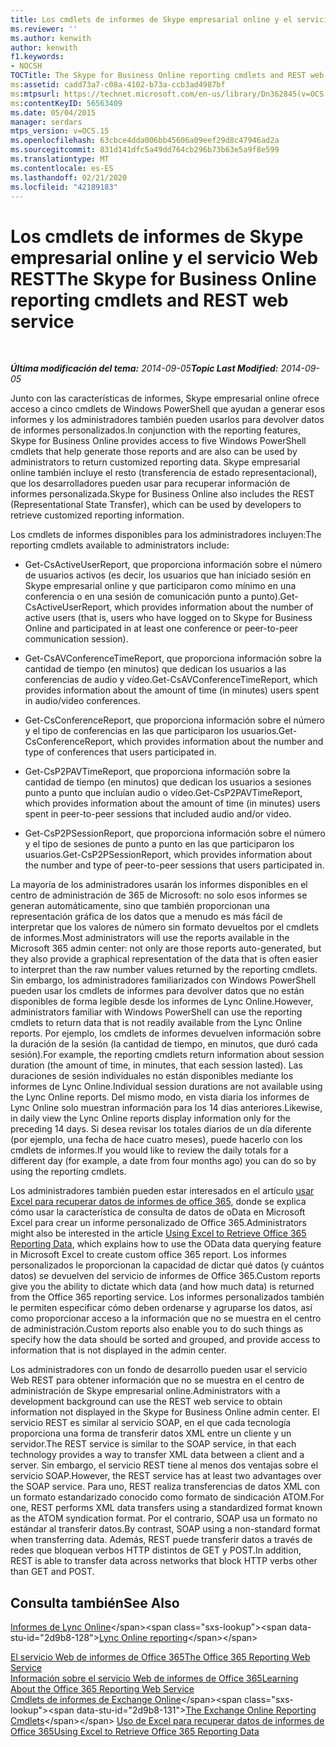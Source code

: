 ```yaml
---
title: Los cmdlets de informes de Skype empresarial online y el servicio Web REST
ms.reviewer: ''
ms.author: kenwith
author: kenwith
f1.keywords:
- NOCSH
TOCTitle: The Skype for Business Online reporting cmdlets and REST web service
ms:assetid: cadd73a7-c08a-4102-b73a-ccb3ad4987bf
ms:mtpsurl: https://technet.microsoft.com/en-us/library/Dn362845(v=OCS.15)
ms:contentKeyID: 56563409
ms.date: 05/04/2015
manager: serdars
mtps_version: v=OCS.15
ms.openlocfilehash: 63cbce4dda006bb45606a09eef29d8c47946ad2a
ms.sourcegitcommit: 831d141dfc5a49dd764cb296b73b63e5a9f8e599
ms.translationtype: MT
ms.contentlocale: es-ES
ms.lasthandoff: 02/21/2020
ms.locfileid: "42189183"
---
```

<div data-xmlns="http://www.w3.org/1999/xhtml">

<div class="topic" data-xmlns="http://www.w3.org/1999/xhtml" data-msxsl="urn:schemas-microsoft-com:xslt" data-cs="https://msdn.microsoft.com/">

<div data-asp="https://msdn2.microsoft.com/asp">

# <a name="the-skype-for-business-online-reporting-cmdlets-and-rest-web-service"></a><span data-ttu-id="2d9b8-102">Los cmdlets de informes de Skype empresarial online y el servicio Web REST</span><span class="sxs-lookup"><span data-stu-id="2d9b8-102">The Skype for Business Online reporting cmdlets and REST web service</span></span>

</div>

<div id="mainSection">

<div id="mainBody">

<span> </span>

<span data-ttu-id="2d9b8-103">_**Última modificación del tema:** 2014-09-05_</span><span class="sxs-lookup"><span data-stu-id="2d9b8-103">_**Topic Last Modified:** 2014-09-05_</span></span>

<span data-ttu-id="2d9b8-104">Junto con las características de informes, Skype empresarial online ofrece acceso a cinco cmdlets de Windows PowerShell que ayudan a generar esos informes y los administradores también pueden usarlos para devolver datos de informes personalizados.</span><span class="sxs-lookup"><span data-stu-id="2d9b8-104">In conjunction with the reporting features, Skype for Business Online provides access to five Windows PowerShell cmdlets that help generate those reports and are also can be used by administrators to return customized reporting data.</span></span> <span data-ttu-id="2d9b8-105">Skype empresarial online también incluye el resto (transferencia de estado representacional), que los desarrolladores pueden usar para recuperar información de informes personalizada.</span><span class="sxs-lookup"><span data-stu-id="2d9b8-105">Skype for Business Online also includes the REST (Representational State Transfer), which can be used by developers to retrieve customized reporting information.</span></span>

<span data-ttu-id="2d9b8-106">Los cmdlets de informes disponibles para los administradores incluyen:</span><span class="sxs-lookup"><span data-stu-id="2d9b8-106">The reporting cmdlets available to administrators include:</span></span>

  - <span data-ttu-id="2d9b8-107">Get-CsActiveUserReport, que proporciona información sobre el número de usuarios activos (es decir, los usuarios que han iniciado sesión en Skype empresarial online y que participaron como mínimo en una conferencia o en una sesión de comunicación punto a punto).</span><span class="sxs-lookup"><span data-stu-id="2d9b8-107">Get-CsActiveUserReport, which provides information about the number of active users (that is, users who have logged on to Skype for Business Online and participated in at least one conference or peer-to-peer communication session).</span></span>

  - <span data-ttu-id="2d9b8-108">Get-CsAVConferenceTimeReport, que proporciona información sobre la cantidad de tiempo (en minutos) que dedican los usuarios a las conferencias de audio y vídeo.</span><span class="sxs-lookup"><span data-stu-id="2d9b8-108">Get-CsAVConferenceTimeReport, which provides information about the amount of time (in minutes) users spent in audio/video conferences.</span></span>

  - <span data-ttu-id="2d9b8-109">Get-CsConferenceReport, que proporciona información sobre el número y el tipo de conferencias en las que participaron los usuarios.</span><span class="sxs-lookup"><span data-stu-id="2d9b8-109">Get-CsConferenceReport, which provides information about the number and type of conferences that users participated in.</span></span>

  - <span data-ttu-id="2d9b8-110">Get-CsP2PAVTimeReport, que proporciona información sobre la cantidad de tiempo (en minutos) que dedican los usuarios a sesiones punto a punto que incluían audio o vídeo.</span><span class="sxs-lookup"><span data-stu-id="2d9b8-110">Get-CsP2PAVTimeReport, which provides information about the amount of time (in minutes) users spent in peer-to-peer sessions that included audio and/or video.</span></span>

  - <span data-ttu-id="2d9b8-111">Get-CsP2PSessionReport, que proporciona información sobre el número y el tipo de sesiones de punto a punto en las que participaron los usuarios.</span><span class="sxs-lookup"><span data-stu-id="2d9b8-111">Get-CsP2PSessionReport, which provides information about the number and type of peer-to-peer sessions that users participated in.</span></span>

<span data-ttu-id="2d9b8-112">La mayoría de los administradores usarán los informes disponibles en el centro de administración de 365 de Microsoft: no solo esos informes se generan automáticamente, sino que también proporcionan una representación gráfica de los datos que a menudo es más fácil de interpretar que los valores de número sin formato devueltos por el cmdlets de informes.</span><span class="sxs-lookup"><span data-stu-id="2d9b8-112">Most administrators will use the reports available in the Microsoft 365 admin center: not only are those reports auto-generated, but they also provide a graphical representation of the data that is often easier to interpret than the raw number values returned by the reporting cmdlets.</span></span> <span data-ttu-id="2d9b8-113">Sin embargo, los administradores familiarizados con Windows PowerShell pueden usar los cmdlets de informes para devolver datos que no están disponibles de forma legible desde los informes de Lync Online.</span><span class="sxs-lookup"><span data-stu-id="2d9b8-113">However, administrators familiar with Windows PowerShell can use the reporting cmdlets to return data that is not readily available from the Lync Online reports.</span></span> <span data-ttu-id="2d9b8-114">Por ejemplo, los cmdlets de informes devuelven información sobre la duración de la sesión (la cantidad de tiempo, en minutos, que duró cada sesión).</span><span class="sxs-lookup"><span data-stu-id="2d9b8-114">For example, the reporting cmdlets return information about session duration (the amount of time, in minutes, that each session lasted).</span></span> <span data-ttu-id="2d9b8-115">Las duraciones de sesión individuales no están disponibles mediante los informes de Lync Online.</span><span class="sxs-lookup"><span data-stu-id="2d9b8-115">Individual session durations are not available using the Lync Online reports.</span></span> <span data-ttu-id="2d9b8-116">Del mismo modo, en vista diaria los informes de Lync Online solo muestran información para los 14 días anteriores.</span><span class="sxs-lookup"><span data-stu-id="2d9b8-116">Likewise, in daily view the Lync Online reports display information only for the preceding 14 days.</span></span> <span data-ttu-id="2d9b8-117">Si desea revisar los totales diarios de un día diferente (por ejemplo, una fecha de hace cuatro meses), puede hacerlo con los cmdlets de informes.</span><span class="sxs-lookup"><span data-stu-id="2d9b8-117">If you would like to review the daily totals for a different day (for example, a date from four months ago) you can do so by using the reporting cmdlets.</span></span>

<span data-ttu-id="2d9b8-118">Los administradores también pueden estar interesados en el artículo [usar Excel para recuperar datos de informes de office 365](https://msdn.microsoft.com/library/dn781442.aspx), donde se explica cómo usar la característica de consulta de datos de oData en Microsoft Excel para crear un informe personalizado de Office 365.</span><span class="sxs-lookup"><span data-stu-id="2d9b8-118">Administrators might also be interested in the article [Using Excel to Retrieve Office 365 Reporting Data](https://msdn.microsoft.com/library/dn781442.aspx), which explains how to use the OData data querying feature in Microsoft Excel to create custom office 365 report.</span></span> <span data-ttu-id="2d9b8-119">Los informes personalizados le proporcionan la capacidad de dictar qué datos (y cuántos datos) se devuelven del servicio de informes de Office 365.</span><span class="sxs-lookup"><span data-stu-id="2d9b8-119">Custom reports give you the ability to dictate which data (and how much data) is returned from the Office 365 reporting service.</span></span> <span data-ttu-id="2d9b8-120">Los informes personalizados también le permiten especificar cómo deben ordenarse y agruparse los datos, así como proporcionar acceso a la información que no se muestra en el centro de administración.</span><span class="sxs-lookup"><span data-stu-id="2d9b8-120">Custom reports also enable you to do such things as specify how the data should be sorted and grouped, and provide access to information that is not displayed in the admin center.</span></span>

<span data-ttu-id="2d9b8-121">Los administradores con un fondo de desarrollo pueden usar el servicio Web REST para obtener información que no se muestra en el centro de administración de Skype empresarial online.</span><span class="sxs-lookup"><span data-stu-id="2d9b8-121">Administrators with a development background can use the REST web service to obtain information not displayed in the Skype for Business Online admin center.</span></span> <span data-ttu-id="2d9b8-122">El servicio REST es similar al servicio SOAP, en el que cada tecnología proporciona una forma de transferir datos XML entre un cliente y un servidor.</span><span class="sxs-lookup"><span data-stu-id="2d9b8-122">The REST service is similar to the SOAP service, in that each technology provides a way to transfer XML data between a client and a server.</span></span> <span data-ttu-id="2d9b8-123">Sin embargo, el servicio REST tiene al menos dos ventajas sobre el servicio SOAP.</span><span class="sxs-lookup"><span data-stu-id="2d9b8-123">However, the REST service has at least two advantages over the SOAP service.</span></span> <span data-ttu-id="2d9b8-124">Para uno, REST realiza transferencias de datos XML con un formato estandarizado conocido como formato de sindicación ATOM.</span><span class="sxs-lookup"><span data-stu-id="2d9b8-124">For one, REST performs XML data transfers using a standardized format known as the ATOM syndication format.</span></span> <span data-ttu-id="2d9b8-125">Por el contrario, SOAP usa un formato no estándar al transferir datos.</span><span class="sxs-lookup"><span data-stu-id="2d9b8-125">By contrast, SOAP using a non-standard format when transferring data.</span></span> <span data-ttu-id="2d9b8-126">Además, REST puede transferir datos a través de redes que bloquean verbos HTTP distintos de GET y POST.</span><span class="sxs-lookup"><span data-stu-id="2d9b8-126">In addition, REST is able to transfer data across networks that block HTTP verbs other than GET and POST.</span></span>

<div>

## <a name="see-also"></a><span data-ttu-id="2d9b8-127">Consulta también</span><span class="sxs-lookup"><span data-stu-id="2d9b8-127">See Also</span></span>


<span data-ttu-id="2d9b8-128">[Informes de Lync Online](https://technet.microsoft.com/library/dn362827\(v=ocs.15\))</span><span class="sxs-lookup"><span data-stu-id="2d9b8-128">[Lync Online reporting](https://technet.microsoft.com/library/dn362827\(v=ocs.15\))</span></span>  


[<span data-ttu-id="2d9b8-129">El servicio Web de informes de Office 365</span><span class="sxs-lookup"><span data-stu-id="2d9b8-129">The Office 365 Reporting Web Service</span></span>](https://msdn.microsoft.com/library/office/jj984325.aspx)  
[<span data-ttu-id="2d9b8-130">Información sobre el servicio Web de informes de Office 365</span><span class="sxs-lookup"><span data-stu-id="2d9b8-130">Learning About the Office 365 Reporting Web Service</span></span>](https://msdn.microsoft.com/library/office/jj984321.aspx)  
<span data-ttu-id="2d9b8-131">[Cmdlets de informes de Exchange Online](https://technet.microsoft.com/library/jj200780\(v=exchg.150\).aspx)</span><span class="sxs-lookup"><span data-stu-id="2d9b8-131">[The Exchange Online Reporting Cmdlets](https://technet.microsoft.com/library/jj200780\(v=exchg.150\).aspx)</span></span>  
[<span data-ttu-id="2d9b8-132">Uso de Excel para recuperar datos de informes de Office 365</span><span class="sxs-lookup"><span data-stu-id="2d9b8-132">Using Excel to Retrieve Office 365 Reporting Data</span></span>](https://msdn.microsoft.com/library/dn781442.aspx)  
  

</div>

</div>

<span> </span>

</div>

</div>

</div>

